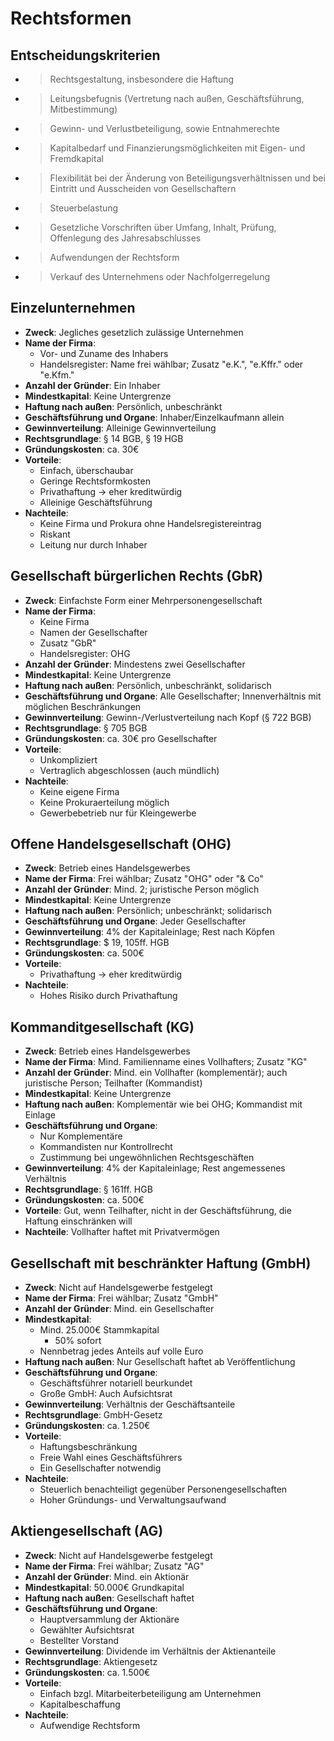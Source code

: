 # Rechtsformen

## Entscheidungskriterien
- > Rechtsgestaltung, insbesondere die Haftung
- > Leitungsbefugnis (Vertretung nach außen, Geschäftsführung, Mitbestimmung)
- > Gewinn- und Verlustbeteiligung, sowie Entnahmerechte
- > Kapitalbedarf und Finanzierungsmöglichkeiten mit Eigen- und Fremdkapital
- > Flexibilität bei der Änderung von Beteiligungsverhältnissen und bei Eintritt und Ausscheiden von Gesellschaftern
- > Steuerbelastung
- > Gesetzliche Vorschriften über Umfang, Inhalt, Prüfung, Offenlegung des Jahresabschlusses
- > Aufwendungen der Rechtsform
- > Verkauf des Unternehmens oder Nachfolgerregelung

## Einzelunternehmen
- **Zweck**: Jegliches gesetzlich zulässige Unternehmen
- **Name der Firma**:
  - Vor- und Zuname des Inhabers
  - Handelsregister: Name frei wählbar; Zusatz "e.K.", "e.Kffr." oder "e.Kfm."
- **Anzahl der Gründer**: Ein Inhaber
- **Mindestkapital**: Keine Untergrenze
- **Haftung nach außen**: Persönlich, unbeschränkt
- **Geschäftsführung und Organe**: Inhaber/Einzelkaufmann allein
- **Gewinnverteilung**: Alleinige Gewinnverteilung
- **Rechtsgrundlage**: § 14 BGB, § 19 HGB
- **Gründungskosten**: ca. 30€
- **Vorteile**:
  - Einfach, überschaubar
  - Geringe Rechtsformkosten
  - Privathaftung -> eher kreditwürdig
  - Alleinige Geschäftsführung
- **Nachteile**:
  - Keine Firma und Prokura ohne Handelsregistereintrag
  - Riskant
  - Leitung nur durch Inhaber
 
## Gesellschaft bürgerlichen Rechts (GbR)
- **Zweck**: Einfachste Form einer Mehrpersonengesellschaft
- **Name der Firma**:
  - Keine Firma
  - Namen der Gesellschafter
  - Zusatz "GbR"
  - Handelsregister: OHG
- **Anzahl der Gründer**: Mindestens zwei Gesellschafter
- **Mindestkapital**: Keine Untergrenze
- **Haftung nach außen**: Persönlich, unbeschränkt, solidarisch
- **Geschäftsführung und Organe**: Alle Gesellschafter; Innenverhältnis mit möglichen Beschränkungen
- **Gewinnverteilung**: Gewinn-/Verlustverteilung nach Kopf (§ 722 BGB)
- **Rechtsgrundlage**: § 705 BGB
- **Gründungskosten**: ca. 30€ pro Gesellschafter
- **Vorteile**:
  - Unkompliziert
  - Vertraglich abgeschlossen (auch mündlich)
- **Nachteile**:
  - Keine eigene Firma
  - Keine Prokuraerteilung möglich
  - Gewerbebetrieb nur für Kleingewerbe
 
## Offene Handelsgesellschaft (OHG)
- **Zweck**: Betrieb eines Handelsgewerbes
- **Name der Firma**: Frei wählbar; Zusatz "OHG" oder "& Co"
- **Anzahl der Gründer**: Mind. 2; juristische Person möglich
- **Mindestkapital**: Keine Untergrenze
- **Haftung nach außen**: Persönlich; unbeschränkt; solidarisch
- **Geschäftsführung und Organe**: Jeder Gesellschafter
- **Gewinnverteilung**: 4% der Kapitaleinlage; Rest nach Köpfen
- **Rechtsgrundlage**: $ 19, 105ff. HGB
- **Gründungskosten**: ca. 500€
- **Vorteile**:
  - Privathaftung -> eher kreditwürdig
- **Nachteile**:
  - Hohes Risiko durch Privathaftung
 
## Kommanditgesellschaft (KG)
- **Zweck**: Betrieb eines Handelsgewerbes
- **Name der Firma**: Mind. Familienname eines Vollhafters; Zusatz "KG"
- **Anzahl der Gründer**: Mind. ein Vollhafter (komplementär); auch juristische Person; Teilhafter (Kommandist)
- **Mindestkapital**: Keine Untergrenze
- **Haftung nach außen**: Komplementär wie bei OHG; Kommandist mit Einlage
- **Geschäftsführung und Organe**:
  - Nur Komplementäre
  - Kommandisten nur Kontrollrecht
  - Zustimmung bei ungewöhnlichen Rechtsgeschäften
- **Gewinnverteilung**: 4% der Kapitaleinlage; Rest angemessenes Verhältnis
- **Rechtsgrundlage**: § 161ff. HGB
- **Gründungskosten**: ca. 500€
- **Vorteile**: Gut, wenn Teilhafter, nicht in der Geschäftsführung, die Haftung einschränken will
- **Nachteile**: Vollhafter haftet mit Privatvermögen

## Gesellschaft mit beschränkter Haftung (GmbH)
- **Zweck**: Nicht auf Handelsgewerbe festgelegt
- **Name der Firma**: Frei wählbar; Zusatz "GmbH"
- **Anzahl der Gründer**: Mind. ein Gesellschafter
- **Mindestkapital**:
  - Mind. 25.000€ Stammkapital
    - 50% sofort
  - Nennbetrag jedes Anteils auf volle Euro
- **Haftung nach außen**: Nur Gesellschaft haftet ab Veröffentlichung
- **Geschäftsführung und Organe**:
  - Geschäftsführer notariell beurkundet
  - Große GmbH: Auch Aufsichtsrat
- **Gewinnverteilung**: Verhältnis der Geschäftsanteile
- **Rechtsgrundlage**: GmbH-Gesetz
- **Gründungskosten**: ca. 1.250€
- **Vorteile**:
  - Haftungsbeschränkung
  - Freie Wahl eines Geschäftsführers
  - Ein Gesellschafter notwendig
- **Nachteile**:
  - Steuerlich benachteiligt gegenüber Personengesellschaften
  - Hoher Gründungs- und Verwaltungsaufwand
 
## Aktiengesellschaft (AG)
- **Zweck**: Nicht auf Handelsgewerbe festgelegt
- **Name der Firma**: Frei wählbar; Zusatz "AG"
- **Anzahl der Gründer**: Mind. ein Aktionär
- **Mindestkapital**: 50.000€ Grundkapital
- **Haftung nach außen**: Gesellschaft haftet
- **Geschäftsführung und Organe**:
  - Hauptversammlung der Aktionäre
  - Gewählter Aufsichtsrat
  - Bestellter Vorstand
- **Gewinnverteilung**: Dividende im Verhältnis der Aktienanteile
- **Rechtsgrundlage**: Aktiengesetz
- **Gründungskosten**: ca. 1.500€
- **Vorteile**:
  - Einfach bzgl. Mitarbeiterbeteiligung am Unternehmen
  - Kapitalbeschaffung
- **Nachteile**:
  - Aufwendige Rechtsform

